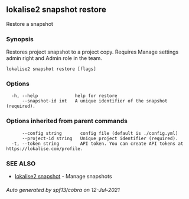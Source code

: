 ## lokalise2 snapshot restore

Restore a snapshot

### Synopsis

Restores project snapshot to a project copy. Requires Manage settings admin right and Admin role in the team.

```
lokalise2 snapshot restore [flags]
```

### Options

```
  -h, --help              help for restore
      --snapshot-id int   A unique identifier of the snapshot (required).
```

### Options inherited from parent commands

```
      --config string       config file (default is ./config.yml)
      --project-id string   Unique project identifier (required).
  -t, --token string        API token. You can create API tokens at https://lokalise.com/profile.
```

### SEE ALSO

* [lokalise2 snapshot](lokalise2_snapshot.md)	 - Manage snapshots

###### Auto generated by spf13/cobra on 12-Jul-2021
